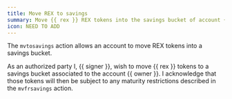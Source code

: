 ```yaml
---
title: Move REX to savings
summary: Move {{ rex }} REX tokens into the savings bucket of account {{ owner }}.
icon: NEED TO ADD
---
```


The `mvtosavings` action allows an account to move REX tokens into a savings bucket.

As an authorized party I, {{ signer }}, wish to move {{ rex }} tokens to a savings bucket associated to the account {{ owner }}. I acknowledge that those tokens will then be subject to any maturity restrictions described in the `mvfrsavings` action. 
